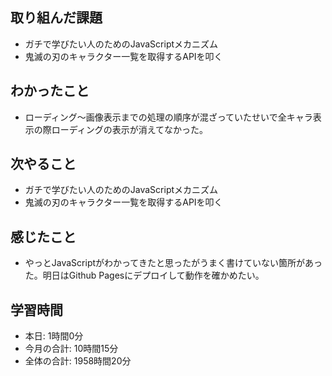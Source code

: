 ## 取り組んだ課題
- ガチで学びたい人のためのJavaScriptメカニズム
- 鬼滅の刃のキャラクター一覧を取得するAPIを叩く
## わかったこと
- ローディング〜画像表示までの処理の順序が混ざっていたせいで全キャラ表示の際ローディングの表示が消えてなかった。
## 次やること
- ガチで学びたい人のためのJavaScriptメカニズム
- 鬼滅の刃のキャラクター一覧を取得するAPIを叩く
## 感じたこと
- やっとJavaScriptがわかってきたと思ったがうまく書けていない箇所があった。明日はGithub Pagesにデプロイして動作を確かめたい。
## 学習時間
- 本日: 1時間0分
- 今月の合計: 10時間15分
- 全体の合計: 1958時間20分
